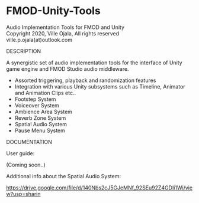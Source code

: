 # FMOD-Unity-Tools
Audio Implementation Tools for FMOD and Unity\
Copyright 2020, Ville Ojala, All rights reserved\
ville.p.ojala(at)outlook.com

DESCRIPTION

A synergistic set of audio implementation tools for the interface of Unity game engine and FMOD Studio audio middleware.

- Assorted triggering, playback and randomization features
- Integration with various Unity subsystems such as Timeline, Animator and Animation Clips etc..
- Footstep System
- Voiceover System
- Ambience Area System
- Reverb Zone System
- Spatial Audio System
- Pause Menu System

DOCUMENTATION

User guide:

(Coming soon..)

Additional info about the Spatial Audio System:

https://drive.google.com/file/d/140Nbs2cJ5GJeMNf_92SEu92Z4GDIi1Wi/view?usp=sharin
